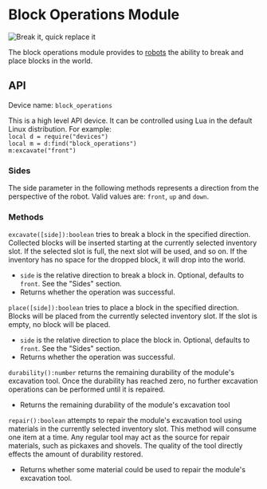 # Block Operations Module
![Break it, quick replace it](item:oc2:block_operations_module)

The block operations module provides to [robots](robot.md) the ability to break and place blocks in the world.

## API
Device name: `block_operations`

This is a high level API device. It can be controlled using Lua in the default Linux distribution. For example:  
`local d = require("devices")`  
`local m = d:find("block_operations")`  
`m:excavate("front")`

### Sides
The side parameter in the following methods represents a direction from the perspective of the robot. Valid values are: `front`, `up` and `down`.

### Methods
`excavate([side]):boolean` tries to break a block in the specified direction. Collected blocks will be inserted starting at the currently selected inventory slot. If the selected slot is full, the next slot will be used, and so on. If the inventory has no space for the dropped block, it will drop into the world.
- `side` is the relative direction to break a block in. Optional, defaults to `front`. See the "Sides" section.
- Returns whether the operation was successful.

`place([side]):boolean` tries to place a block in the specified direction. Blocks will be placed from the currently selected inventory slot. If the slot is empty, no block will be placed.
- `side` is the relative direction to place the block in. Optional, defaults to `front`. See the "Sides" section.
- Returns whether the operation was successful.

`durability():number` returns the remaining durability of the module's excavation tool. Once the durability has reached zero, no further excavation operations can be performed until it is repaired.
- Returns the remaining durability of the module's excavation tool

`repair():boolean` attempts to repair the module's excavation tool using materials in the currently selected inventory slot. This method will consume one item at a time. Any regular tool may act as the source for repair materials, such as pickaxes and shovels. The quality of the tool directly effects the amount of durability restored.
- Returns whether some material could be used to repair the module's excavation tool.
